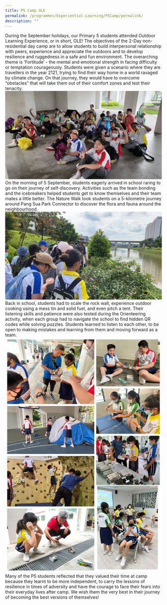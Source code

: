 ```yaml
---
title: P5 Camp OLE
permalink: /programmes/Experiential-Learning/P5Camp/permalink/
description: ""
---
```



During the September holidays, our Primary 5 students attended Outdoor Learning Experience, or in short, OLE! The objectives of the 2-Day non-residential day camp are to allow students to build interpersonal relationship with peers, experience and appreciate the outdoors and to develop resilience and ruggedness in a safe and fun environment. The overarching theme is ‘Fortitude’ - the mental and emotional strength in facing difficulty or temptation courageously. Students were given a scenario where they are travellers in the year 2121, trying to find their way home in a world ravaged by climate change. On that journey, they would have to overcome “obstacles” that will take them out of their comfort zones and test their tenacity.
![](/images/Programmes/2022/Experiential%20Learning/2022%20P5%20Camp-2.jpg)
On the morning of 5 September, students eagerly arrived in school raring to go on their journey of self-discovery. Activities such as the team bonding and the icebreakers helped students get to know themselves and their team mates a little better. The Nature Walk took students on a 5-kilometre journey around Pang Sua Park Connector to discover the flora and fauna around the neighbourhood.
![](/images/Programmes/2022/Experiential%20Learning/2002%20P5%20Camp-1.jpg)
Back in school, students had to scale the rock wall, experience outdoor cooking using a mess tin and solid fuel, and even pitch a tent. Their listening skills and patience were also tested during the Orienteering activity, when each group had to navigate the school to find hidden QR codes while solving puzzles. Students learned to listen to each other, to be open to making mistakes and learning from them and moving forward as a team.
![](/images/Programmes/2022/Experiential%20Learning/2022%20P5%20Camp-3.jpg)
Many of the P5 students reflected that they valued their time at camp because they learnt to be more independent, to carry the lessons of resilience in times of adversity and have the courage to face their fears into their everyday lives after camp. We wish them the very best in their journey of becoming the best versions of themselves!
